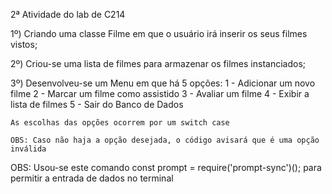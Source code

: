 2ª Atividade do lab de C214

1º) Criando uma classe Filme em que o usuário irá inserir os
seus filmes vistos;

2º) Criou-se uma lista de filmes para armazenar os filmes instanciados;

3º) Desenvolveu-se um Menu em que há 5 opções:
    1 - Adicionar um novo filme
    2 - Marcar um filme como assistido
    3 - Avaliar um filme
    4 - Exibir a lista de filmes
    5 - Sair do Banco de Dados

    As escolhas das opções ocorrem por um switch case

    OBS: Caso não haja a opção desejada, o código avisará que é uma opção inválida    

OBS: Usou-se este comando const prompt = require('prompt-sync')();
para permitir a entrada de dados no terminal